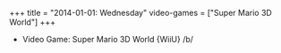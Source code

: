 +++
title = "2014-01-01: Wednesday"
video-games = ["Super Mario 3D World"]
+++


* Video Game: Super Mario 3D World {WiiU} /b/